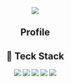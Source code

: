 <div align="center">
<img src="https://capsule-render.vercel.app/api?type=waving&color=auto&height=200&section=header&text=AhnJeongJae&fontSize=90" />


## Profile



## :scroll: Teck Stack

<img src="https://img.shields.io/badge/-C%23-1159CC?style=for-the-badge&logo=Csharp&logoColor=white"> <img src="https://img.shields.io/badge/python-FABC0C?style=for-the-badge&logo=python&logoColor=white"> <img src="https://img.shields.io/badge/mysql-4479A1?style=for-the-badge&logo=mysql&logoColor=white"> <img src="https://img.shields.io/badge/raspberrypi-A22846?style=for-the-badge&logo=raspberrypi&logoColor=white">
 <img src="https://img.shields.io/badge/-asp.net-000000?style=for-the-badge&logo=dotnet&logoColor=white">

</div>
